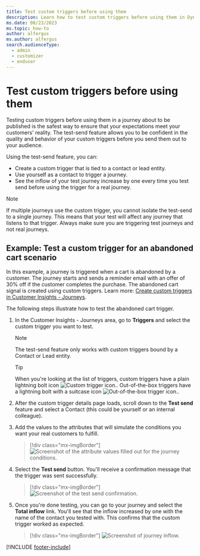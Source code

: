 ```yaml
---
title: Test custom triggers before using them
description: Learn how to test custom triggers before using them in Dynamics 365 Customer Insights - Journeys.
ms.date: 08/23/2023
ms.topic: how-to
author: alfergus
ms.author: alfergus
search.audienceType: 
  - admin
  - customizer
  - enduser
---
```


# Test custom triggers before using them

Testing custom triggers before using them in a journey about to be published is the safest way to ensure that your expectations meet your customers' reality. The test-send feature allows you to be confident in the quality and behavior of your custom triggers before you send them out to your audience.

Using the test-send feature, you can:

- Create a custom trigger that is tied to a contact or lead entity.
- Use yourself as a contact to trigger a journey.
- See the inflow of your test journey increase by one every time you test send before using the trigger for a real journey.

> [!NOTE]
> If multiple journeys use the custom trigger, you cannot isolate the test-send to a single journey. This means that your test will affect any journey that listens to that trigger. Always make sure you are triggering test journeys and not real journeys.

## Example: Test a custom trigger for an abandoned cart scenario

In this example, a journey is triggered when a cart is abandoned by a customer. The journey starts and sends a reminder email with an offer of 30% off if the customer completes the purchase. The abandoned cart signal is created using custom triggers. Learn more: [Create custom triggers in Customer Insights - Journeys](real-time-marketing-custom-triggers.md).

The following steps illustrate how to test the abandoned cart trigger.

1. In the Customer Insights - Journeys area, go to **Triggers** and select the custom trigger you want to test.
    > [!NOTE]
    > The test-send feature only works with custom triggers bound by a Contact or Lead entity.

    > [!TIP]
    > When you're looking at the list of triggers, custom triggers have a plain lightning bolt icon ![Custom trigger icon.](media/real-time-marketing-custom.png "Custom trigger icon"). Out-of-the-box triggers have a lightning bolt with a suitcase icon ![Out-of-the-box trigger icon.](media/real-time-marketing-oob.png "Out-of-the-box trigger icon").
1. After the custom trigger details page loads, scroll down to the **Test send** feature and select a Contact (this could be yourself or an internal colleague).
1. Add the values to the attributes that will simulate the conditions you want your real customers to fulfill.

    > [!div class="mx-imgBorder"]
    > ![Screenshot of the attribute values filled out for the journey conditions.](media/real-time-marketing-test-send-values.png "Screenshot of the attribute values filled out for the journey conditions")

1. Select the **Test send** button. You'll receive a confirmation message that the trigger was sent successfully.

    > [!div class="mx-imgBorder"]
    > ![Screenshot of the test send confirmation.](media/real-time-marketing-test-send-confirmation.png "Screenshot of the test send confirmation")

1. Once you're done testing, you can go to your journey and select the **Total inflow** link. You'll see that the inflow increased by one with the name of the contact you tested with. This confirms that the custom trigger worked as expected.

    > [!div class="mx-imgBorder"]
    > ![Screenshot of journey inflow.](media/real-time-marketing-test-send-inflow.png "Screenshot of journey inflow")

[!INCLUDE [footer-include](./includes/footer-banner.md)]
